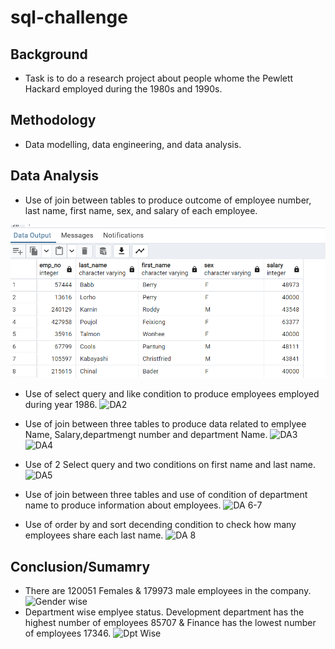 # sql-challenge


## Background
- Task is to do a research project about people whome the Pewlett Hackard employed during the 1980s and 1990s.

## Methodology

- Data modelling, data engineering, and data analysis.

## Data Analysis
- Use of join between tables to produce outcome of employee number, last name, first name, sex, and salary of each employee.

![[DA1](image.png)](https://github.com/PBhardwaj1980/sql-challenge/blob/main/Images/image-1.png)


- Use of select query and like condition to produce employees employed during year 1986.
![DA2](image-2.png)

- Use of join between three tables to produce data related to emplyee Name, Salary,departmengt number and department Name.
![DA3](image-4.png) ![DA4](image-3.png)

- Use of 2 Select query and two conditions on first name and last name.
![DA5](image-5.png)

- Use of join between three tables and use of condition of department name to produce information about employees.
![DA 6-7](image-7.png)

- Use of order by and sort decending condition to check  how many employees share each last name.
![DA 8](image-8.png)


## Conclusion/Sumamry
- There are 120051 Females & 179973 male employees in the company. 
![Gender wise](image-9.png)
- Department wise emplyee status. Development department has the  highest number of employees 85707 & Finance has the lowest number of employees 17346.
![Dpt Wise](image-10.png)
